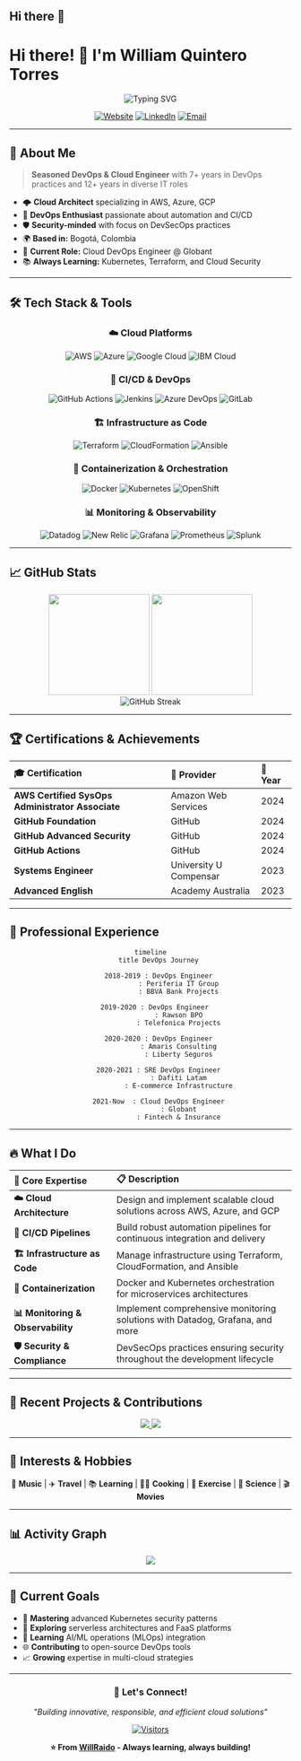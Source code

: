## Hi there 👋

<!--
**WillRaido/WillRaido** is a ✨ _special_ ✨ repository because its `README.md` (this file) appears on your GitHub profile.

Here are some ideas to get you started:

- 🔭 I’m currently working on ...
- 🌱 I’m currently learning ...
- 👯 I’m looking to collaborate on ...
- 🤔 I’m looking for help with ...
- 💬 Ask me about ...
- 📫 How to reach me: ...
- 😄 Pronouns: ...
- ⚡ Fun fact: ...
-->

# Hi there! 👋 I'm William Quintero Torres

<div align="center">
  <img src="https://readme-typing-svg.herokuapp.com?font=Fira+Code&size=22&duration=3000&pause=1000&color=00D9FF&center=true&vCenter=true&width=435&lines=Cloud+DevOps+Engineer;Site+Reliability+Engineer;AWS+Certified+SysOps;7%2B+Years+Experience;Passionate+about+Cloud+%26+DevOps" alt="Typing SVG" />
</div>

<div align="center">
  
[![Website](https://img.shields.io/badge/Website-williamquintero.com-blue?style=for-the-badge&logo=google-chrome&logoColor=white)](https://www.williamquintero.com)
[![LinkedIn](https://img.shields.io/badge/LinkedIn-Connect-0077B5?style=for-the-badge&logo=linkedin&logoColor=white)](https://linkedin.com/in/williamquintero)
[![Email](https://img.shields.io/badge/Email-iwillraido%40gmail.com-D14836?style=for-the-badge&logo=gmail&logoColor=white)](mailto:iwillraido@gmail.com)

</div>

---

## 🚀 About Me

> **Seasoned DevOps & Cloud Engineer** with 7+ years in DevOps practices and 12+ years in diverse IT roles

- 🌩️ **Cloud Architect** specializing in AWS, Azure, GCP
- 🔧 **DevOps Enthusiast** passionate about automation and CI/CD
- 🛡️ **Security-minded** with focus on DevSecOps practices  
- 🌍 **Based in:** Bogotá, Colombia
- 🎯 **Current Role:** Cloud DevOps Engineer @ Globant
- 📚 **Always Learning:** Kubernetes, Terraform, and Cloud Security

---

## 🛠️ Tech Stack & Tools

<div align="center">

### ☁️ Cloud Platforms
![AWS](https://img.shields.io/badge/AWS-232F3E?style=for-the-badge&logo=amazon-aws&logoColor=white)
![Azure](https://img.shields.io/badge/Microsoft_Azure-0089D0?style=for-the-badge&logo=microsoft-azure&logoColor=white)
![Google Cloud](https://img.shields.io/badge/Google_Cloud-4285F4?style=for-the-badge&logo=google-cloud&logoColor=white)
![IBM Cloud](https://img.shields.io/badge/IBM_Cloud-1261FE?style=for-the-badge&logo=ibm-cloud&logoColor=white)

### 🔄 CI/CD & DevOps
![GitHub Actions](https://img.shields.io/badge/GitHub_Actions-2088FF?style=for-the-badge&logo=github-actions&logoColor=white)
![Jenkins](https://img.shields.io/badge/Jenkins-D24939?style=for-the-badge&logo=jenkins&logoColor=white)
![Azure DevOps](https://img.shields.io/badge/Azure_DevOps-0078D7?style=for-the-badge&logo=azure-devops&logoColor=white)
![GitLab](https://img.shields.io/badge/GitLab-FCA326?style=for-the-badge&logo=gitlab&logoColor=white)

### 🏗️ Infrastructure as Code
![Terraform](https://img.shields.io/badge/Terraform-623CE4?style=for-the-badge&logo=terraform&logoColor=white)
![CloudFormation](https://img.shields.io/badge/CloudFormation-FF9900?style=for-the-badge&logo=amazon-aws&logoColor=white)
![Ansible](https://img.shields.io/badge/Ansible-EE0000?style=for-the-badge&logo=ansible&logoColor=white)

### 🐳 Containerization & Orchestration
![Docker](https://img.shields.io/badge/Docker-2496ED?style=for-the-badge&logo=docker&logoColor=white)
![Kubernetes](https://img.shields.io/badge/Kubernetes-326CE5?style=for-the-badge&logo=kubernetes&logoColor=white)
![OpenShift](https://img.shields.io/badge/OpenShift-EE0000?style=for-the-badge&logo=red-hat-open-shift&logoColor=white)

### 📊 Monitoring & Observability
![Datadog](https://img.shields.io/badge/Datadog-632CA6?style=for-the-badge&logo=datadog&logoColor=white)
![New Relic](https://img.shields.io/badge/New_Relic-008C99?style=for-the-badge&logo=new-relic&logoColor=white)
![Grafana](https://img.shields.io/badge/Grafana-F46800?style=for-the-badge&logo=grafana&logoColor=white)
![Prometheus](https://img.shields.io/badge/Prometheus-E6522C?style=for-the-badge&logo=prometheus&logoColor=white)
![Splunk](https://img.shields.io/badge/Splunk-000000?style=for-the-badge&logo=splunk&logoColor=white)

</div>

---

## 📈 GitHub Stats

<div align="center">
  <img height="180em" src="https://github-readme-stats.vercel.app/api?username=WillRaido&show_icons=true&theme=tokyonight&include_all_commits=true&count_private=true"/>
  <img height="180em" src="https://github-readme-stats.vercel.app/api/top-langs/?username=WillRaido&layout=compact&langs_count=8&theme=tokyonight"/>
</div>

<div align="center">
  <img src="https://github-readme-streak-stats.herokuapp.com/?user=WillRaido&theme=tokyonight" alt="GitHub Streak" />
</div>

---

## 🏆 Certifications & Achievements

<div align="center">

| 🎓 Certification | 🏢 Provider | 📅 Year |
|:-----------------|:------------|:--------|
| **AWS Certified SysOps Administrator Associate** | Amazon Web Services | 2024 |
| **GitHub Foundation** | GitHub | 2024 |
| **GitHub Advanced Security** | GitHub | 2024 |
| **GitHub Actions** | GitHub | 2024 |
| **Systems Engineer** | University U Compensar | 2023 |
| **Advanced English** | Academy Australia | 2023 |

</div>

---

## 💼 Professional Experience

<div align="center">

```mermaid
timeline
    title DevOps Journey
    
    2018-2019 : DevOps Engineer
              : Periferia IT Group
              : BBVA Bank Projects
    
    2019-2020 : DevOps Engineer  
              : Rawson BPO
              : Telefonica Projects
    
    2020-2020 : DevOps Engineer
              : Amaris Consulting
              : Liberty Seguros
    
    2020-2021 : SRE DevOps Engineer
              : Dafiti Latam
              : E-commerce Infrastructure
    
    2021-Now  : Cloud DevOps Engineer
              : Globant
              : Fintech & Insurance
```

</div>

---

## 🔥 What I Do

<div align="center">

| 🎯 **Core Expertise** | 📋 **Description** |
|:---------------------|:-------------------|
| **☁️ Cloud Architecture** | Design and implement scalable cloud solutions across AWS, Azure, and GCP |
| **🔄 CI/CD Pipelines** | Build robust automation pipelines for continuous integration and delivery |
| **🏗️ Infrastructure as Code** | Manage infrastructure using Terraform, CloudFormation, and Ansible |
| **🐳 Containerization** | Docker and Kubernetes orchestration for microservices architectures |
| **📊 Monitoring & Observability** | Implement comprehensive monitoring solutions with Datadog, Grafana, and more |
| **🛡️ Security & Compliance** | DevSecOps practices ensuring security throughout the development lifecycle |

</div>

---

## 🌟 Recent Projects & Contributions

<div align="center">
  <a href="https://github.com/WillRaido?tab=repositories">
    <img src="https://github-readme-stats.vercel.app/api/pin/?username=WillRaido&repo=terraform-aws-modules&theme=tokyonight" />
  </a>
  <a href="https://github.com/WillRaido?tab=repositories">
    <img src="https://github-readme-stats.vercel.app/api/pin/?username=WillRaido&repo=kubernetes-deployments&theme=tokyonight" />
  </a>
</div>

---

## 🎨 Interests & Hobbies

<div align="center">

🎵 **Music** | ✈️ **Travel** | 📚 **Learning** | 👨‍🍳 **Cooking** | 💪 **Exercise** | 🔬 **Science** | 🎬 **Movies**

</div>

---

## 📊 Activity Graph

<div align="center">
  <img src="https://github-readme-activity-graph.vercel.app/graph?username=WillRaido&theme=tokyo-night&bg_color=1a1b27&color=70a5fd&line=bf91f3&point=38bdae&area=true&hide_border=true" />
</div>

---

## 🎯 Current Goals

- 🚀 **Mastering** advanced Kubernetes security patterns
- 📱 **Exploring** serverless architectures and FaaS platforms  
- 🤖 **Learning** AI/ML operations (MLOps) integration
- 🌐 **Contributing** to open-source DevOps tools
- 📈 **Growing** expertise in multi-cloud strategies

---

<div align="center">

### 💬 Let's Connect!

*"Building innovative, responsible, and efficient cloud solutions"*

[![Visitors](https://visitor-badge.laobi.icu/badge?page_id=WillRaido.WillRaido&style=for-the-badge&color=00D9FF)](https://github.com/WillRaido)

**⭐ From [WillRaido](https://github.com/WillRaido) - Always learning, always building!**

</div>
